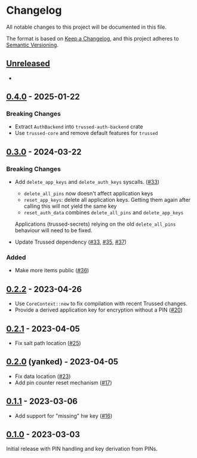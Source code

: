 <!--
Copyright (C) Nitrokey GmbH
SPDX-License-Identifier: CC0-1.0
-->

# Changelog
All notable changes to this project will be documented in this file.

The format is based on [Keep a Changelog](https://keepachangelog.com/en/1.0.0/),
and this project adheres to [Semantic Versioning](https://semver.org/spec/v2.0.0.html).

## [Unreleased][]

[Unreleased]: https://github.com/trussed-dev/trussed-auth/compare/v0.4.0...HEAD

-

## [0.4.0][] - 2025-01-22

[0.4.0]: https://github.com/trussed-dev/trussed-auth/releases/tag/v0.4.0

### Breaking Changes

- Extract `AuthBackend` into `trussed-auth-backend` crate
- Use `trussed-core` and remove default features for `trussed`

## [0.3.0][] - 2024-03-22

[0.3.0]: https://github.com/trussed-dev/trussed-auth/releases/tag/v0.3.0

### Breaking Changes

- Add `delete_app_keys` and `delete_auth_keys` syscalls. ([#33][])

  - `delete_all_pins` now doesn't affect application keys
  - `reset_app_keys`: delete all application keys. Getting them again after calling this will not yield the same key
  - `reset_auth_data` combines `delete_all_pins` and `delete_app_keys`

  Applications (trussed-secrets) relying on the old `delete_all_pins` behaviour will need to be fixed.
- Update Trussed dependency ([#33][], [#35][], [#37][])

### Added

- Make more items public ([#36][])

[#33]: https://github.com/trussed-dev/trussed-auth/pull/33
[#35]: https://github.com/trussed-dev/trussed-auth/pull/35
[#36]: https://github.com/trussed-dev/trussed-auth/pull/36
[#37]: https://github.com/trussed-dev/trussed-auth/pull/37

## [0.2.2][] - 2023-04-26

- Use `CoreContext::new` to fix compilation with recent Trussed changes.
- Provide a derived application key for encryption without a PIN ([#20][])

[#20]: https://github.com/trussed-dev/trussed-auth/issues/20
[0.2.2]: https://github.com/trussed-dev/trussed-auth/releases/tag/v0.2.2

## [0.2.1][] - 2023-04-05

- Fix salt path location ([#25][])

[#25]: https://github.com/trussed-dev/trussed-auth/pull/25
[0.2.1]: https://github.com/trussed-dev/trussed-auth/releases/tag/v0.2.1

## [0.2.0][] (yanked) - 2023-04-05

- Fix data location ([#23][])
- Add pin counter reset mechanism ([#17][])

[#23]: https://github.com/trussed-dev/trussed-auth/pull/23
[#17]: https://github.com/trussed-dev/trussed-auth/pull/17
[0.2.0]: https://github.com/trussed-dev/trussed-auth/releases/tag/v0.2.0

## [0.1.1][] - 2023-03-06

- Add support for "missing" hw key ([#16][])

[#16]: https://github.com/trussed-dev/trussed-auth/pull/16
[0.1.1]: https://github.com/trussed-dev/trussed-auth/releases/tag/v0.1.1

## [0.1.0][] - 2023-03-03

Initial release with PIN handling and key derivation from PINs.

[0.1.0]: https://github.com/trussed-dev/trussed-auth/releases/tag/v0.1.0

